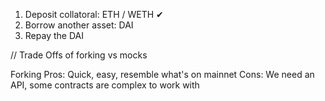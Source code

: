 1. Deposit collatoral: ETH / WETH ✔
2. Borrow another asset: DAI
3. Repay the DAI

// Trade Offs of forking vs mocks

Forking
Pros: Quick, easy, resemble what's on mainnet
Cons: We need an API, some contracts are complex to work with
